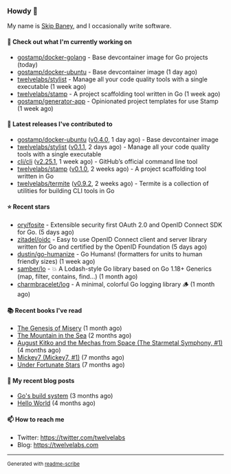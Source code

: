 ### Howdy 👋

My name is [Skip Baney](https://twelvelabs.com), and I occasionally write software.

#### 👷 Check out what I'm currently working on

- [gostamp/docker-golang](https://github.com/gostamp/docker-golang) - Base devcontainer image for Go projects (today)
- [gostamp/docker-ubuntu](https://github.com/gostamp/docker-ubuntu) - Base devcontainer image (1 day ago)
- [twelvelabs/stylist](https://github.com/twelvelabs/stylist) - Manage all your code quality tools with a single executable (1 week ago)
- [twelvelabs/stamp](https://github.com/twelvelabs/stamp) - A project scaffolding tool written in Go (1 week ago)
- [gostamp/generator-app](https://github.com/gostamp/generator-app) - Opinionated project templates for use Stamp (1 week ago)

#### 🔭 Latest releases I've contributed to

- [gostamp/docker-ubuntu](https://github.com/gostamp/docker-ubuntu) ([v0.4.0](https://github.com/gostamp/docker-ubuntu/releases/tag/v0.4.0), 1 day ago) - Base devcontainer image
- [twelvelabs/stylist](https://github.com/twelvelabs/stylist) ([v0.1.1](https://github.com/twelvelabs/stylist/releases/tag/v0.1.1), 2 days ago) - Manage all your code quality tools with a single executable
- [cli/cli](https://github.com/cli/cli) ([v2.25.1](https://github.com/cli/cli/releases/tag/v2.25.1), 1 week ago) - GitHub’s official command line tool
- [twelvelabs/stamp](https://github.com/twelvelabs/stamp) ([v0.1.0](https://github.com/twelvelabs/stamp/releases/tag/v0.1.0), 2 weeks ago) - A project scaffolding tool written in Go
- [twelvelabs/termite](https://github.com/twelvelabs/termite) ([v0.9.2](https://github.com/twelvelabs/termite/releases/tag/v0.9.2), 2 weeks ago) - Termite is a collection of utilities for building CLI tools in Go

#### ⭐ Recent stars

- [ory/fosite](https://github.com/ory/fosite) - Extensible security first OAuth 2.0 and OpenID Connect SDK for Go. (5 days ago)
- [zitadel/oidc](https://github.com/zitadel/oidc) - Easy to use OpenID Connect client and server library written for Go and certified by the OpenID Foundation (5 days ago)
- [dustin/go-humanize](https://github.com/dustin/go-humanize) - Go Humans! (formatters for units to human friendly sizes) (1 week ago)
- [samber/lo](https://github.com/samber/lo) - 💥  A Lodash-style Go library based on Go 1.18&#43; Generics (map, filter, contains, find...) (1 month ago)
- [charmbracelet/log](https://github.com/charmbracelet/log) - A minimal, colorful Go logging library 🪵 (1 month ago)

#### 📚 Recent books I've read

- [The Genesis of Misery](https://www.goodreads.com/review/show/4961676783?utm_medium=api&amp;utm_source=rss) (1 month ago)
- [The Mountain in the Sea](https://www.goodreads.com/review/show/5027288300?utm_medium=api&amp;utm_source=rss) (2 months ago)
- [August Kitko and the Mechas from Space (The Starmetal Symphony, #1)](https://www.goodreads.com/review/show/5100246985?utm_medium=api&amp;utm_source=rss) (4 months ago)
- [Mickey7 (Mickey7, #1)](https://www.goodreads.com/review/show/4962790910?utm_medium=api&amp;utm_source=rss) (7 months ago)
- [Under Fortunate Stars](https://www.goodreads.com/review/show/4813809207?utm_medium=api&amp;utm_source=rss) (7 months ago)

#### 📜 My recent blog posts

- [Go&#39;s build system](https://twelvelabs.com/2023/01/02/go-build-system/) (3 months ago)
- [Hello World](https://twelvelabs.com/2022/11/20/hello-world/) (4 months ago)

#### 📫 How to reach me

- Twitter: <https://twitter.com/twelvelabs>
- Blog: <https://twelvelabs.com>

---

<sup>Generated with [readme-scribe](https://github.com/muesli/readme-scribe)</sup>
